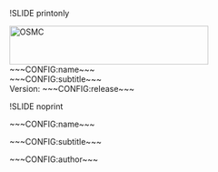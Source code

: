 !SLIDE printonly
  
<div class="title-logo">
    <img src="/global/pre/osmc/_images/osmc_logo_500x211.png" alt="OSMC" width="350px" height="68px">
</div>
<div class="title-cover">
    <div class="title-name">~~~CONFIG:name~~~</div>
    <div class="title-subtitle">~~~CONFIG:subtitle~~~</div>
    <div class="title-release">Version: ~~~CONFIG:release~~~</div>
</div>

!SLIDE noprint

<div class="title-name"><p>~~~CONFIG:name~~~</p></div>
<div class="title-subtitle"><p>~~~CONFIG:subtitle~~~</p></div>
<div class="title-author"><p>~~~CONFIG:author~~~</p></div>

